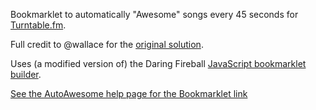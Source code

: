 Bookmarklet to automatically "Awesome" songs every 45 seconds for [Turntable.fm](http://turntable.fm).

Full credit to @wallace for the [original solution](https://gist.github.com/1063492).

Uses (a modified version of) the Daring Fireball [JavaScript bookmarklet builder](http://daringfireball.net/2007/03/javascript_bookmarklet_builder).

[See the AutoAwesome help page for the Bookmarklet link](https://mtodd.github.com/auto-awesome)
